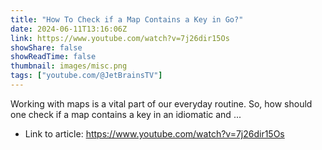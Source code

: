 ```yaml
---
title: "How To Check if a Map Contains a Key in Go?"
date: 2024-06-11T13:16:06Z
link: https://www.youtube.com/watch?v=7j26dir15Os
showShare: false
showReadTime: false
thumbnail: images/misc.png
tags: ["youtube.com/@JetBrainsTV"]
---
```

Working with maps is a vital part of our everyday routine. So, how should one check if a map contains a key in an idiomatic and ...

- Link to article: https://www.youtube.com/watch?v=7j26dir15Os